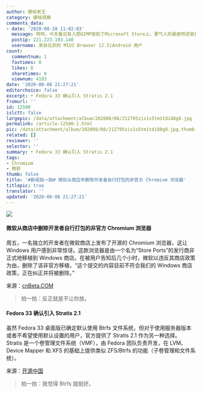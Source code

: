 ```yaml
---
author: 硬核老王
category: 硬核观察
comments_data:
- date: '2020-08-10 11:02:03'
  message: 呵呵，今天看见有人把GIMP放到了Microsoft Store上，更气人的是居然还收费
  postip: 221.223.193.140
  username: 来自北京的 MIUI Browser 12.5|Android 用户
count:
  commentnum: 1
  favtimes: 0
  likes: 0
  sharetimes: 0
  viewnum: 4193
date: '2020-08-08 21:27:21'
editorchoice: false
excerpt: • Fedora 33 确认引入 Stratis 2.1
fromurl: ''
id: 12500
islctt: false
largepic: /data/attachment/album/202008/08/212705zis1s5tm1tdi88g0.jpg
permalink: /article-12500-1.html
pic: /data/attachment/album/202008/08/212705zis1s5tm1tdi88g0.jpg.thumb.jpg
related: []
reviewer: ''
selector: ''
summary: • Fedora 33 确认引入 Stratis 2.1
tags:
- Chromium
- 微软
thumb: false
title: '#新闻拍一拍# 微软从商店中删除开发者自行打包的非官方 Chromium 浏览器'
titlepic: true
translator: ''
updated: '2020-08-08 21:27:21'
---
```


![](/data/attachment/album/202008/08/212705zis1s5tm1tdi88g0.jpg)


#### 微软从商店中删除开发者自行打包的非官方 Chromium 浏览器


周五，一名独立的开发者在微软商店上发布了开源的 Chromium 浏览器，这让 Windows 用户感到非常惊讶。这款浏览器是由一个名为“Store Ports”的发行商非正式地移植到 Windows 商店。在被用户告知后几个小时，微软以违反其商店政策为由，删除了该非官方移植，“这个提交的内容目前不符合我们的 Windows 商店政策，正在纠正并将被删除。”


来源：[cnBeta.COM](https://www.cnbeta.com/articles/tech/1013087.htm)



> 
> 拍一拍：反正就是不让你放。
> 
> 
> 


#### Fedora 33 确认引入 Stratis 2.1


虽然 Fedora 33 桌面版已确定默认使用 Btrfs 文件系统，但对于使用服务器版本或者不希望使用默认设置的用户，官方提供了 Stratis 2.1 作为另一种选择。Stratis 是一个卷管理文件系统（VMF），由 Fedora 团队负责开发，在 LVM、Device Mapper 和 XFS 的基础上提供类似 ZFS/Btrfs 的功能（子卷管理和文件系统）。


来源：[开源中国](https://www.oschina.net/news/117773/fedora-33-stratis-storage-2-1)



> 
> 拍一拍：我觉得 Btrfs 就挺好。
> 
> 
>